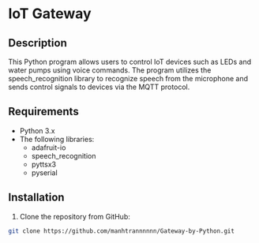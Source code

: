 # IoT Gateway

## Description
This Python program allows users to control IoT devices such as LEDs and water pumps using voice commands. The program utilizes the speech_recognition library to recognize speech from the microphone and sends control signals to devices via the MQTT protocol.

## Requirements
- Python 3.x
- The following libraries:
  - adafruit-io
  - speech_recognition
  - pyttsx3
  - pyserial 

## Installation
1. Clone the repository from GitHub:

```bash
git clone https://github.com/manhtrannnnnn/Gateway-by-Python.git

